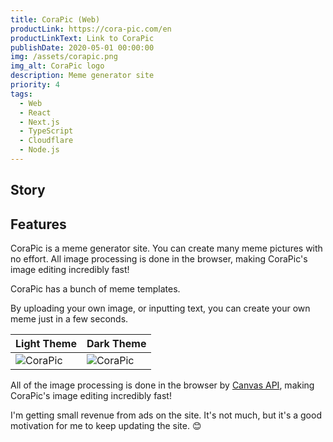 ```yaml
---
title: CoraPic (Web)
productLink: https://cora-pic.com/en
productLinkText: Link to CoraPic
publishDate: 2020-05-01 00:00:00
img: /assets/corapic.png
img_alt: CoraPic logo
description: Meme generator site
priority: 4
tags:
  - Web
  - React
  - Next.js
  - TypeScript
  - Cloudflare
  - Node.js
---
```


## Story

## Features

CoraPic is a meme generator site. You can create many meme pictures with no effort. All image processing is done in the browser, making CoraPic's image editing incredibly fast!

CoraPic has a bunch of meme templates.

By uploading your own image, or inputting text, you can create your own meme just in a few seconds.

| Light Theme | Dark Theme |
|--------|--------|
| ![CoraPic](/assets/corapic/light.png) | ![CoraPic](/assets/corapic/dark.png) |


All of the image processing is done in the browser by [Canvas API](https://developer.mozilla.org/en-US/docs/Web/API/Canvas_API), making CoraPic's image editing incredibly fast!


I'm getting small revenue from ads on the site.
It's not much, but it's a good motivation for me to keep updating the site. 😊


